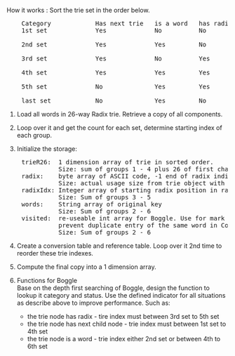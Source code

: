 How it works : Sort the trie set in the order below.
<pre>
    Category            Has next trie   is a word   has radix       flags / indicators
    1st set             Yes             No          No
                                                                    hasWord1
    2nd set             Yes             Yes         No
                                                                    hasRadix (also use as end Word1)
    3rd set             Yes             No          Yes
                                                                    hasWord2
    4th set             Yes             Yes         Yes
                                                                    endTrie 
    5th set             No              Yes         Yes
                                                                    endRadix
    last set            No              Yes         No    
</pre>  

1. Load all words in 26-way Radix trie.  Retrieve a copy of all components.

2. Loop over it and get the count for each set, determine starting index of each group.

3. Initialize the storage:  
<pre>
    trieR26:  1 dimension array of trie in sorted order.  
              Size: sum of groups 1 - 4 plus 26 of first characters times 26.
    radix:    byte array of ASCII code, -1 end of radix indicator.  
              Size: actual usage size from trie object with few empty slots.  
    radixIdx: Integer array of starting radix position in radix array.  
              Size: Sum of groups 3 - 5   
    words:    String array of original key  
              Size: Sum of groups 2 - 6  
    visited:  re-useable int array for Boggle. Use for mark the found word in each boggle board, 
              prevent duplicate entry of the same word in Collections set to improve performance.  
              Size: Sum of groups 2 - 6  
</pre>     

4.  Create a conversion table and reference table.  Loop over it 2nd time to reorder
    these trie indexes.

5.  Compute the final copy into a 1 dimension array.

6.  Functions for Boggle  
    Base on the depth first searching of Boggle, design the function to lookup it category and status.  Use
    the defined indicator for all situations as describe above to improve performance.  Such as:
    * the trie node has radix - tire index must between 3rd set to 5th set
    * the trie node has next child node - trie index must between 1st set to 4th set
    * the trie node is a word - trie index either 2nd set or between 4th to 6th set 
